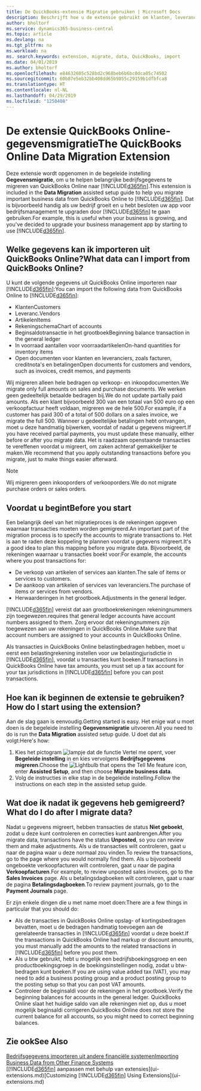```yaml
---
title: De QuickBooks-extensie Migratie gebruiken | Microsoft Docs
description: Beschrijft hoe u de extensie gebruikt om klanten, leveranciers, artikelen en rekeningen van QuickBooks Online naar Business Central te migreren.
author: bholtorf
ms.service: dynamics365-business-central
ms.topic: article
ms.devlang: na
ms.tgt_pltfrm: na
ms.workload: na
ms. search.keywords: extension, migrate, data, QuickBooks, import
ms.date: 04/01/2019
ms.author: bholtorf
ms.openlocfilehash: e84632605c528bd2c968beb6b6bc0dca05c74502
ms.sourcegitcommit: 60b87e5eb32bb408dd65b9855c29159b1dfbfca8
ms.translationtype: HT
ms.contentlocale: nl-NL
ms.lasthandoff: 04/29/2019
ms.locfileid: "1250408"
---
```

# <a name="the-quickbooks-online-data-migration-extension"></a><span data-ttu-id="a358e-103">De extensie QuickBooks Online-gegevensmigratie</span><span class="sxs-lookup"><span data-stu-id="a358e-103">The QuickBooks Online Data Migration Extension</span></span>
<span data-ttu-id="a358e-104">Deze extensie wordt opgenomen in de begeleide instelling **Gegevensmigratie**, om u te helpen belangrijke bedrijfsgegevens te migreren van QuickBooks Online naar [!INCLUDE[d365fin](includes/d365fin_md.md)].</span><span class="sxs-lookup"><span data-stu-id="a358e-104">This extension is included in the **Data Migration** assisted setup guide to help you migrate important business data from QuickBooks Online to [!INCLUDE[d365fin](includes/d365fin_md.md)].</span></span> <span data-ttu-id="a358e-105">Dat is bijvoorbeeld handig als uw bedrijf groeit en u hebt besloten uw app voor bedrijfsmanagement te upgraden door [!INCLUDE[d365fin](includes/d365fin_md.md)] te gaan gebruiken.</span><span class="sxs-lookup"><span data-stu-id="a358e-105">For example, this is useful when your business is growing, and you've decided to upgrade your business management app by starting to use [!INCLUDE[d365fin](includes/d365fin_md.md)].</span></span>

## <a name="what-data-can-i-import-from-quickbooks-online"></a><span data-ttu-id="a358e-106">Welke gegevens kan ik importeren uit QuickBooks Online?</span><span class="sxs-lookup"><span data-stu-id="a358e-106">What data can I import from QuickBooks Online?</span></span>
<span data-ttu-id="a358e-107">U kunt de volgende gegevens uit QuickBooks Online importeren naar [!INCLUDE[d365fin](includes/d365fin_md.md)]:</span><span class="sxs-lookup"><span data-stu-id="a358e-107">You can import the following data from QuickBooks Online to [!INCLUDE[d365fin](includes/d365fin_md.md)]:</span></span>  

* <span data-ttu-id="a358e-108">Klanten</span><span class="sxs-lookup"><span data-stu-id="a358e-108">Customers</span></span>
* <span data-ttu-id="a358e-109">Leveranc.</span><span class="sxs-lookup"><span data-stu-id="a358e-109">Vendors</span></span>
* <span data-ttu-id="a358e-110">Artikelen</span><span class="sxs-lookup"><span data-stu-id="a358e-110">Items</span></span>
* <span data-ttu-id="a358e-111">Rekeningschema</span><span class="sxs-lookup"><span data-stu-id="a358e-111">Chart of accounts</span></span>
* <span data-ttu-id="a358e-112">Beginsaldotransactie in het grootboek</span><span class="sxs-lookup"><span data-stu-id="a358e-112">Beginning balance transaction in the general ledger</span></span>
* <span data-ttu-id="a358e-113">In voorraad aantallen voor voorraadartikelen</span><span class="sxs-lookup"><span data-stu-id="a358e-113">On-hand quantities for inventory items</span></span>
* <span data-ttu-id="a358e-114">Open documenten voor klanten en leveranciers, zoals facturen, creditnota's en betalingen</span><span class="sxs-lookup"><span data-stu-id="a358e-114">Open documents for customers and vendors, such as invoices, credit memos, and payments</span></span>

<span data-ttu-id="a358e-115">Wij migreren alleen hele bedragen op verkoop- en inkoopdocumenten.</span><span class="sxs-lookup"><span data-stu-id="a358e-115">We migrate only full amounts on sales and purchase documents.</span></span> <span data-ttu-id="a358e-116">We werken geen gedeeltelijk betaalde bedragen bij.</span><span class="sxs-lookup"><span data-stu-id="a358e-116">We do not update partially paid amounts.</span></span> <span data-ttu-id="a358e-117">Als een klant bijvoorbeeld 300 van een totaal van 500 euro op een verkoopfactuur heeft voldaan, migreren we de hele 500.</span><span class="sxs-lookup"><span data-stu-id="a358e-117">For example, if a customer has paid 300 of a total of 500 dollars on a sales invoice, we migrate the full 500.</span></span> <span data-ttu-id="a358e-118">Wanneer u gedeeltelijke betalingen hebt ontvangen, moet u deze handmatig bijwerken, voordat of nadat u gegevens migreert.</span><span class="sxs-lookup"><span data-stu-id="a358e-118">If you have received partial payments, you must update these manually, either before or after you migrate data.</span></span> <span data-ttu-id="a358e-119">Het is raadzaam openstaande transacties te vereffenen voordat u migreert, om zaken achteraf gemakkelijker te maken.</span><span class="sxs-lookup"><span data-stu-id="a358e-119">We recommend that you apply outstanding transactions before you migrate, just to make things easier afterward.</span></span>

> [!NOTE]  
>   <span data-ttu-id="a358e-120">Wij migreren geen inkooporders of verkooporders.</span><span class="sxs-lookup"><span data-stu-id="a358e-120">We do not migrate purchase orders or sales orders.</span></span>

## <a name="before-you-start"></a><span data-ttu-id="a358e-121">Voordat u begint</span><span class="sxs-lookup"><span data-stu-id="a358e-121">Before you start</span></span>
<span data-ttu-id="a358e-122">Een belangrijk deel van het migratieproces is de rekeningen opgeven waarnaar transacties moeten worden gemigreerd.</span><span class="sxs-lookup"><span data-stu-id="a358e-122">An important part of the migration process is to specify the accounts to migrate transactions to.</span></span> <span data-ttu-id="a358e-123">Het is aan te raden deze koppeling te plannen voordat u gegevens migreert.</span><span class="sxs-lookup"><span data-stu-id="a358e-123">It's a good idea to plan this mapping before you migrate data.</span></span> <span data-ttu-id="a358e-124">Bijvoorbeeld, de rekeningen waarnaar u transacties boekt voor:</span><span class="sxs-lookup"><span data-stu-id="a358e-124">For example, the accounts where you post transactions for:</span></span>  

* <span data-ttu-id="a358e-125">De verkoop van artikelen of services aan klanten.</span><span class="sxs-lookup"><span data-stu-id="a358e-125">The sale of items or services to customers.</span></span>
* <span data-ttu-id="a358e-126">De aankoop van artikelen of services van leveranciers.</span><span class="sxs-lookup"><span data-stu-id="a358e-126">The purchase of items or services from vendors.</span></span>  
* <span data-ttu-id="a358e-127">Herwaarderingen in het grootboek.</span><span class="sxs-lookup"><span data-stu-id="a358e-127">Adjustments in the general ledger.</span></span>  

[!INCLUDE[d365fin](includes/d365fin_md.md)] <span data-ttu-id="a358e-128">vereist dat aan grootboekrekeningen rekeningnummers zijn toegewezen.</span><span class="sxs-lookup"><span data-stu-id="a358e-128">requires that general ledger accounts have account numbers assigned to them.</span></span> <span data-ttu-id="a358e-129">Zorg ervoor dat rekeningnummers zijn toegewezen aan uw rekeningen in QuickBooks Online.</span><span class="sxs-lookup"><span data-stu-id="a358e-129">Make sure that account numbers are assigned to your accounts in QuickBooks Online.</span></span>

<span data-ttu-id="a358e-130">Als transacties in QuickBooks Online belastingbedragen hebben, moet u eerst een belastingrekening instellen voor uw belastingjurisdictie in [!INCLUDE[d365fin](includes/d365fin_md.md)], voordat u transacties kunt boeken.</span><span class="sxs-lookup"><span data-stu-id="a358e-130">If transactions in QuickBooks Online have tax amounts, you must set up a tax account for your tax jurisdictions in [!INCLUDE[d365fin](includes/d365fin_md.md)] before you can post transactions.</span></span>

## <a name="how-do-i-start-using-the-extension"></a><span data-ttu-id="a358e-131">Hoe kan ik beginnen de extensie te gebruiken?</span><span class="sxs-lookup"><span data-stu-id="a358e-131">How do I start using the extension?</span></span>
<span data-ttu-id="a358e-132">Aan de slag gaan is eenvoudig.</span><span class="sxs-lookup"><span data-stu-id="a358e-132">Getting started is easy.</span></span> <span data-ttu-id="a358e-133">Het enige wat u moet doen is de begeleide instelling **Gegevensmigratie** uitvoeren.</span><span class="sxs-lookup"><span data-stu-id="a358e-133">All you need to do is run the **Data Migration** assisted setup guide.</span></span> <span data-ttu-id="a358e-134">U doet dat als volgt:</span><span class="sxs-lookup"><span data-stu-id="a358e-134">Here's how:</span></span>

1. <span data-ttu-id="a358e-135">Kies het pictogram ![lampje dat de functie Vertel me opent](media/ui-search/search_small.png "Vertel me wat u wilt doen"), voer **Begeleide instelling** in en kies vervolgens **Bedrijfsgegevens migreren**.</span><span class="sxs-lookup"><span data-stu-id="a358e-135">Choose the ![Lightbulb that opens the Tell Me feature](media/ui-search/search_small.png "Tell me what you want to do") icon, enter **Assisted Setup**, and then choose **Migrate business data**.</span></span>
2. <span data-ttu-id="a358e-136">Volg de instructies in elke stap in de begeleide instelling.</span><span class="sxs-lookup"><span data-stu-id="a358e-136">Follow the instructions on each step in the assisted setup guide.</span></span>

## <a name="what-do-i-do-after-i-migrate-data"></a><span data-ttu-id="a358e-137">Wat doe ik nadat ik gegevens heb gemigreerd?</span><span class="sxs-lookup"><span data-stu-id="a358e-137">What do I do after I migrate data?</span></span>
<span data-ttu-id="a358e-138">Nadat u gegevens migreert, hebben transacties de status **Niet geboekt**, zodat u deze kunt controleren en correcties kunt aanbrengen.</span><span class="sxs-lookup"><span data-stu-id="a358e-138">After you migrate data, transactions have the status **Unposted**, so you can review them and make adjustments.</span></span> <span data-ttu-id="a358e-139">Als u de transacties wilt controleren, gaat u naar de pagina waar u deze normaal zou vinden.</span><span class="sxs-lookup"><span data-stu-id="a358e-139">To review the transactions, go to the page where you would normally find them.</span></span> <span data-ttu-id="a358e-140">Als u bijvoorbeeld ongeboekte verkoopfacturen wilt controleren, gaat u naar de pagina **Verkoopfacturen**.</span><span class="sxs-lookup"><span data-stu-id="a358e-140">For example, to review unposted sales invoices, go to the **Sales Invoices** page.</span></span> <span data-ttu-id="a358e-141">Als u betalingsdagboeken wilt controleren, gaat u naar de pagina **Betalingsdagboeken**.</span><span class="sxs-lookup"><span data-stu-id="a358e-141">To review payment journals, go to the **Payment Journals** page.</span></span>   

<span data-ttu-id="a358e-142">Er zijn enkele dingen die u met name moet doen:</span><span class="sxs-lookup"><span data-stu-id="a358e-142">There are a few things in particular that you should do:</span></span>

* <span data-ttu-id="a358e-143">Als de transacties in QuickBooks Online opslag- of kortingsbedragen bevatten, moet u de bedragen handmatig toevoegen aan de gerelateerde transacties in [!INCLUDE[d365fin](includes/d365fin_md.md)] voordat u deze boekt.</span><span class="sxs-lookup"><span data-stu-id="a358e-143">If the transactions in QuickBooks Online had markup or discount amounts, you must manually add the amounts to the related transactions in [!INCLUDE[d365fin](includes/d365fin_md.md)] before you post them.</span></span>
* <span data-ttu-id="a358e-144">Als u btw gebruikt, hebt u mogelijk een bedrijfsboekingsgroep en een productboekingsgroep in de boekingsinstellingen nodig, zodat u btw-bedragen kunt boeken.</span><span class="sxs-lookup"><span data-stu-id="a358e-144">If you are using value added tax (VAT), you may need to add a business posting group and a product posting group to the posting setup so that you can post VAT amounts.</span></span>
* <span data-ttu-id="a358e-145">Controleer de beginsaldi voor de rekeningen in het grootboek.</span><span class="sxs-lookup"><span data-stu-id="a358e-145">Verify the beginning balances for accounts in the general ledger.</span></span> <span data-ttu-id="a358e-146">QuickBooks Online slaat het huidige saldo van alle rekeningen niet op, dus u moet mogelijk beginsaldi corrigeren.</span><span class="sxs-lookup"><span data-stu-id="a358e-146">QuickBooks Online does not store the current balance for all accounts, so you might need to correct beginning balances.</span></span>

## <a name="see-also"></a><span data-ttu-id="a358e-147">Zie ook</span><span class="sxs-lookup"><span data-stu-id="a358e-147">See Also</span></span>
[<span data-ttu-id="a358e-148">Bedrijfsgegevens importeren uit andere financiële systemen</span><span class="sxs-lookup"><span data-stu-id="a358e-148">Importing Business Data from Other Finance Systems</span></span>](across-import-data-configuration-packages.md)  
<span data-ttu-id="a358e-149">[[!INCLUDE[d365fin](includes/d365fin_md.md)] aanpassen met behulp van extensies](ui-extensions.md)</span><span class="sxs-lookup"><span data-stu-id="a358e-149">[Customizing [!INCLUDE[d365fin](includes/d365fin_md.md)] Using Extensions](ui-extensions.md)</span></span>  

